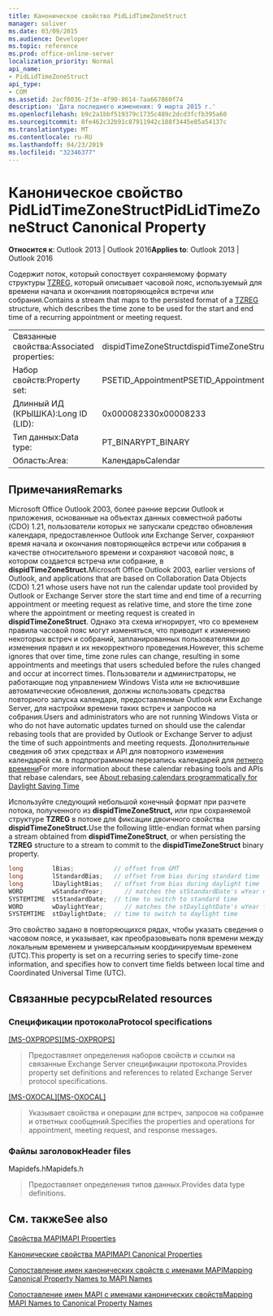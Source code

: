 ```yaml
---
title: Каноническое свойство PidLidTimeZoneStruct
manager: soliver
ms.date: 03/09/2015
ms.audience: Developer
ms.topic: reference
ms.prod: office-online-server
localization_priority: Normal
api_name:
- PidLidTimeZoneStruct
api_type:
- COM
ms.assetid: 2acf0036-2f3e-4f90-8614-7aa667860f74
description: 'Дата последнего изменения: 9 марта 2015 г.'
ms.openlocfilehash: b9c2a1bbf519379c1735c489c2dcd3fcfb395a60
ms.sourcegitcommit: 8fe462c32b91c87911942c188f3445e85a54137c
ms.translationtype: MT
ms.contentlocale: ru-RU
ms.lasthandoff: 04/23/2019
ms.locfileid: "32346377"
---
```

# <a name="pidlidtimezonestruct-canonical-property"></a><span data-ttu-id="4ae48-103">Каноническое свойство PidLidTimeZoneStruct</span><span class="sxs-lookup"><span data-stu-id="4ae48-103">PidLidTimeZoneStruct Canonical Property</span></span>

  
  
<span data-ttu-id="4ae48-104">**Относится к**: Outlook 2013 | Outlook 2016</span><span class="sxs-lookup"><span data-stu-id="4ae48-104">**Applies to**: Outlook 2013 | Outlook 2016</span></span> 
  
<span data-ttu-id="4ae48-105">Содержит поток, который сопоствует сохраняемому формату структуры [TZREG,](https://msdn.microsoft.com/library/bb820983%28v=office.12%29.aspx) который описывает часовой пояс, используемый для времени начала и окончания повторяющейся встречи или собрания.</span><span class="sxs-lookup"><span data-stu-id="4ae48-105">Contains a stream that maps to the persisted format of a [TZREG](https://msdn.microsoft.com/library/bb820983%28v=office.12%29.aspx) structure, which describes the time zone to be used for the start and end time of a recurring appointment or meeting request.</span></span> 
  
|||
|:-----|:-----|
|<span data-ttu-id="4ae48-106">Связанные свойства:</span><span class="sxs-lookup"><span data-stu-id="4ae48-106">Associated properties:</span></span>  <br/> |<span data-ttu-id="4ae48-107">dispidTimeZoneStruct</span><span class="sxs-lookup"><span data-stu-id="4ae48-107">dispidTimeZoneStruct</span></span>  <br/> |
|<span data-ttu-id="4ae48-108">Набор свойств:</span><span class="sxs-lookup"><span data-stu-id="4ae48-108">Property set:</span></span>  <br/> |<span data-ttu-id="4ae48-109">PSETID_Appointment</span><span class="sxs-lookup"><span data-stu-id="4ae48-109">PSETID_Appointment</span></span>  <br/> |
|<span data-ttu-id="4ae48-110">Длинный ИД (КРЫШКА):</span><span class="sxs-lookup"><span data-stu-id="4ae48-110">Long ID (LID):</span></span>  <br/> |<span data-ttu-id="4ae48-111">0x00008233</span><span class="sxs-lookup"><span data-stu-id="4ae48-111">0x00008233</span></span>  <br/> |
|<span data-ttu-id="4ae48-112">Тип данных:</span><span class="sxs-lookup"><span data-stu-id="4ae48-112">Data type:</span></span>  <br/> |<span data-ttu-id="4ae48-113">PT_BINARY</span><span class="sxs-lookup"><span data-stu-id="4ae48-113">PT_BINARY</span></span>  <br/> |
|<span data-ttu-id="4ae48-114">Область:</span><span class="sxs-lookup"><span data-stu-id="4ae48-114">Area:</span></span>  <br/> |<span data-ttu-id="4ae48-115">Календарь</span><span class="sxs-lookup"><span data-stu-id="4ae48-115">Calendar</span></span>  <br/> |
   
## <a name="remarks"></a><span data-ttu-id="4ae48-116">Примечания</span><span class="sxs-lookup"><span data-stu-id="4ae48-116">Remarks</span></span>

<span data-ttu-id="4ae48-117">Microsoft Office Outlook 2003, более ранние версии Outlook и приложения, основанные на объектах данных совместной работы (CDO) 1.21, пользователи которых не запускали средство обновления календаря, предоставленное Outlook или Exchange Server, сохраняют время начала и окончания повторяющейся встречи или собрания в качестве относительного времени и сохраняют часовой пояс, в котором создается встреча или собрание, в **dispidTimeZoneStruct.**</span><span class="sxs-lookup"><span data-stu-id="4ae48-117">Microsoft Office Outlook 2003, earlier versions of Outlook, and applications that are based on Collaboration Data Objects (CDO) 1.21 whose users have not run the calendar update tool provided by Outlook or Exchange Server store the start time and end time of a recurring appointment or meeting request as relative time, and store the time zone where the appointment or meeting request is created in **dispidTimeZoneStruct**.</span></span> <span data-ttu-id="4ae48-118">Однако эта схема игнорирует, что со временем правила часовой пояс могут изменяться, что приводит к изменению некоторых встреч и собраний, запланированных пользователями до изменения правил и их некорректного проведения.</span><span class="sxs-lookup"><span data-stu-id="4ae48-118">However, this scheme ignores that over time, time zone rules can change, resulting in some appointments and meetings that users scheduled before the rules changed and occur at incorrect times.</span></span> <span data-ttu-id="4ae48-119">Пользователи и администраторы, не работающие под управлением Windows Vista или не включившие автоматические обновления, должны использовать средства повторного запуска календаря, предоставляемые Outlook или Exchange Server, для настройки времени таких встреч и запросов на собрания.</span><span class="sxs-lookup"><span data-stu-id="4ae48-119">Users and administrators who are not running Windows Vista or who do not have automatic updates turned on should use the calendar rebasing tools that are provided by Outlook or Exchange Server to adjust the time of such appointments and meeting requests.</span></span> <span data-ttu-id="4ae48-120">Дополнительные сведения об этих средствах и API для повторного изменения календарей см. в подпрограммном перезапись календарей для [летнего времени](https://msdn.microsoft.com/library/38b342d9-ab10-04b6-5490-9a45f847a60f%28Office.15%29.aspx)</span><span class="sxs-lookup"><span data-stu-id="4ae48-120">For more information about these calendar rebasing tools and APIs that rebase calendars, see [About rebasing calendars programmatically for Daylight Saving Time](https://msdn.microsoft.com/library/38b342d9-ab10-04b6-5490-9a45f847a60f%28Office.15%29.aspx)</span></span>
  
<span data-ttu-id="4ae48-121">Используйте следующий небольшой конечный формат при разчете потока, полученного из **dispidTimeZoneStruct,** или при сохраняемой структуре **TZREG** в потоке для фиксации двоичного свойства **dispidTimeZoneStruct.**</span><span class="sxs-lookup"><span data-stu-id="4ae48-121">Use the following little-endian format when parsing a stream obtained from **dispidTimeZoneStruct**, or when persisting the **TZREG** structure to a stream to commit to the **dispidTimeZoneStruct** binary property.</span></span> 
  
```cpp
long        lBias;           // offset from GMT
long        lStandardBias;   // offset from bias during standard time
long        lDaylightBias;   // offset from bias during daylight time
WORD        wStandardYear;      // matches the stStandardDate's wYear member
SYSTEMTIME  stStandardDate;  // time to switch to standard time
WORD        wDaylightYear;      // matches the stDaylightDate's wYear field
SYSTEMTIME  stDaylightDate;  // time to switch to daylight time
```

<span data-ttu-id="4ae48-122">Это свойство задано в повторяющихся рядах, чтобы указать сведения о часовом поясе, и указывает, как преобразовывать поля времени между локальным временем и универсальным координируемым временем (UTC).</span><span class="sxs-lookup"><span data-stu-id="4ae48-122">This property is set on a recurring series to specify time-zone information, and specifies how to convert time fields between local time and Coordinated Universal Time (UTC).</span></span>
  
## <a name="related-resources"></a><span data-ttu-id="4ae48-123">Связанные ресурсы</span><span class="sxs-lookup"><span data-stu-id="4ae48-123">Related resources</span></span>

### <a name="protocol-specifications"></a><span data-ttu-id="4ae48-124">Спецификации протокола</span><span class="sxs-lookup"><span data-stu-id="4ae48-124">Protocol specifications</span></span>

<span data-ttu-id="4ae48-125">[[MS-OXPROPS]](https://msdn.microsoft.com/library/09861fde-c8e4-4028-9346-e7c214cfdba1%28Office.15%29.aspx)</span><span class="sxs-lookup"><span data-stu-id="4ae48-125">[[MS-OXPROPS]](https://msdn.microsoft.com/library/09861fde-c8e4-4028-9346-e7c214cfdba1%28Office.15%29.aspx)</span></span>
  
> <span data-ttu-id="4ae48-126">Предоставляет определения наборов свойств и ссылки на связанные Exchange Server спецификации протокола.</span><span class="sxs-lookup"><span data-stu-id="4ae48-126">Provides property set definitions and references to related Exchange Server protocol specifications.</span></span>
    
<span data-ttu-id="4ae48-127">[[MS-OXOCAL]](https://msdn.microsoft.com/library/09861fde-c8e4-4028-9346-e7c214cfdba1%28Office.15%29.aspx)</span><span class="sxs-lookup"><span data-stu-id="4ae48-127">[[MS-OXOCAL]](https://msdn.microsoft.com/library/09861fde-c8e4-4028-9346-e7c214cfdba1%28Office.15%29.aspx)</span></span>
  
> <span data-ttu-id="4ae48-128">Указывает свойства и операции для встреч, запросов на собрание и ответных сообщений.</span><span class="sxs-lookup"><span data-stu-id="4ae48-128">Specifies the properties and operations for appointment, meeting request, and response messages.</span></span>
    
### <a name="header-files"></a><span data-ttu-id="4ae48-129">Файлы заголовок</span><span class="sxs-lookup"><span data-stu-id="4ae48-129">Header files</span></span>

<span data-ttu-id="4ae48-130">Mapidefs.h</span><span class="sxs-lookup"><span data-stu-id="4ae48-130">Mapidefs.h</span></span>
  
> <span data-ttu-id="4ae48-131">Предоставляет определения типов данных.</span><span class="sxs-lookup"><span data-stu-id="4ae48-131">Provides data type definitions.</span></span>
    
## <a name="see-also"></a><span data-ttu-id="4ae48-132">См. также</span><span class="sxs-lookup"><span data-stu-id="4ae48-132">See also</span></span>



[<span data-ttu-id="4ae48-133">Свойства MAPI</span><span class="sxs-lookup"><span data-stu-id="4ae48-133">MAPI Properties</span></span>](mapi-properties.md)
  
[<span data-ttu-id="4ae48-134">Канонические свойства MAPI</span><span class="sxs-lookup"><span data-stu-id="4ae48-134">MAPI Canonical Properties</span></span>](mapi-canonical-properties.md)
  
[<span data-ttu-id="4ae48-135">Сопоставление имен канонических свойств с именами MAPI</span><span class="sxs-lookup"><span data-stu-id="4ae48-135">Mapping Canonical Property Names to MAPI Names</span></span>](mapping-canonical-property-names-to-mapi-names.md)
  
[<span data-ttu-id="4ae48-136">Сопоставление имен MAPI с именами канонических свойств</span><span class="sxs-lookup"><span data-stu-id="4ae48-136">Mapping MAPI Names to Canonical Property Names</span></span>](mapping-mapi-names-to-canonical-property-names.md)

